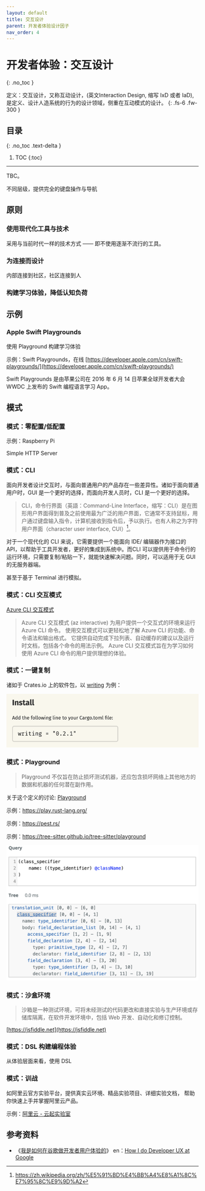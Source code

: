 ```yaml
---
layout: default
title: 交互设计
parent: 开发者体验设计因子
nav_order: 4
---
```


# 开发者体验：交互设计
{: .no_toc }


定义：交互设计，又称互动设计，(英文Interaction Design, 缩写 IxD 或者 IaD),是定义、设计人造系统的行为的设计领域，侧重在互动模式的设计。 
{: .fs-6 .fw-300 }

## 目录
{: .no_toc .text-delta }

1. TOC
{:toc}

---

TBC。

不同层级，提供完全的键盘操作与导航

## 原则 

### 使用现代化工具与技术

采用与当前时代一样的技术方式 —— 即不使用逐渐不流行的工具。

### 为连接而设计

内部连接到社区，社区连接到人

### 构建学习体验，降低认知负荷


## 示例

### Apple Swift Playgrounds

使用 Playground 构建学习体验

示例：Swift Playgrounds，在线 [https://developer.apple.com/cn/swift-playgrounds/](https://developer.apple.com/cn/swift-playgrounds/)

Swift Playgrounds 是由苹果公司在 2016 年 6 月 14 日苹果全球开发者大会 WWDC 上发布的 Swift 编程语言学习 App。

## 模式

### 模式：零配置/低配置

示例：Raspberry Pi

Simple HTTP Server

### 模式：CLI

面向开发者设计交互时，与面向普通用户的产品存在一些差异性。诸如于面向普通用户时，GUI 是一个更好的选择，而面向开发人员时，CLI 是一个更好的选择。

> CLI，命令行界面（英語：Command-Line Interface，缩写：CLI）是在图形用户界面得到普及之前使用最为广泛的用户界面，它通常不支持鼠标，用户通过键盘输入指令，计算机接收到指令后，予以执行。也有人称之为字符用户界面（character user interface, CUI）[^cli]。

[^cli]: https://zh.wikipedia.org/zh/%E5%91%BD%E4%BB%A4%E8%A1%8C%E7%95%8C%E9%9D%A2

对于一个现代化的 CLI 来说，它需要提供一个能面向 IDE/ 编辑器作为接口的 API，以帮助于工具开发者，更好的集成到系统中。而CLI 可以提供用于命令行的运行环境，只需要复制/粘贴一下，就能快速解决问题。同时，可以适用于无 GUI 的无服务器端。

甚至于基于 Terminal 进行模拟。

### 模式：CLI 交互模式

[Azure CLI 交互模式](https://docs.microsoft.com/zh-cn/cli/azure/interactive-azure-cli)

> Azure CLI 交互模式 (az interactive) 为用户提供一个交互式的环境来运行 Azure CLI 命令。 使用交互模式可以更轻松地了解 Azure CLI 的功能、命令语法和输出格式。 它提供自动完成下拉列表、自动缓存的建议以及运行时文档，包括各个命令的用法示例。 Azure CLI 交互模式旨在为学习如何使用 Azure CLI 命令的用户提供理想的体验。

### 模式：一键复制

诸如于 Crates.io 上的软件包，以 [writing](https://crates.io/crates/writing) 为例：

![Writing 示例](/image/writing-copy.png)

### 模式：Playground

> Playground 不仅旨在防止损坏测试机器，还应包含损坏网络上其他地方的数据和机器的任何潜在副作用。

关于这个定义的讨论: [Playground](https://english.stackexchange.com/questions/502671/what-does-playground-mean-in-an-informatics-educational-context)

示例：https://play.rust-lang.org/

示例：https://pest.rs/

示例：https://tree-sitter.github.io/tree-sitter/playground

![Tree Sitter 示例](/image/tree-sitter-sample.png)

### 模式：沙盒环境

> 沙箱是一种测试环境，可将未经测试的代码更改和直接实验与生产环境或存储库隔离，在软件开发环境中，包括 Web 开发、自动化和修订控制。 

[https://jsfiddle.net](https://jsfiddle.net)

### 模式：DSL 构建编程体验 

从体验层面来看，使用 DSL

### 模式：训战

如阿里云官方实验平台，提供真实云环境、精品实验项目、详细实验文档， 帮助你快速上手并掌握阿里云产品。

示例：[阿里云 - 云起实验室](https://developer.aliyun.com/adc/) 


## 参考资料

- 《[我是如何在谷歌做开发者用户体验的](https://github.com/xitu/gold-miner/blob/master/TODO/how-i-do-developer-ux-at-google.md)》 en：[How I do Developer UX at Google](https://medium.com/google-design/how-i-do-developer-ux-at-google-b21646c2c4df)
